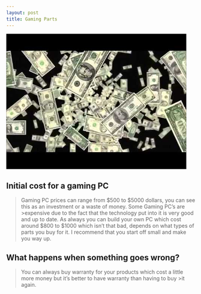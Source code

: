 ```yaml
---
layout: post
title: Gaming Parts
---
```


![image title](/images/money-falling.jpg)

## Initial cost for a gaming PC
>Gaming PC prices can range from $500 to $5000 dollars, you can see this as an investment or a waste of money. Some Gaming PC’s are >expensive due to the fact that the technology put into it is very good and up to date. As always you can build your own PC which cost around $800 to $1000 which isn’t that bad, depends on what types of parts you buy for it. I recommend that you start off small and make you way up.

## What happens when something goes wrong?
>You can always buy warranty for your products which cost a little more money but it’s better to have warranty than having to buy >it again.
